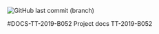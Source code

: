 ![GitHub last commit (branch)](https://img.shields.io/github/last-commit/martinez-acosta/DOCS-TT-2019-B052/master)

#DOCS-TT-2019-B052
Project docs TT-2019-B052
